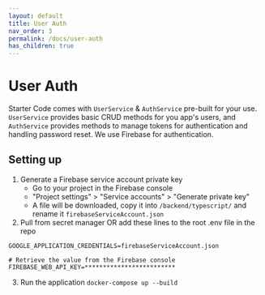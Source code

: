 ```yaml
---
layout: default
title: User Auth
nav_order: 3
permalink: /docs/user-auth
has_children: true
---
```


# User Auth

Starter Code comes with `UserService` & `AuthService` pre-built for your use. `UserService` provides basic CRUD methods for you app's users, and `AuthService` provides methods to manage tokens for authentication and handling password reset. We use Firebase for authentication.

## Setting up

1. Generate a Firebase service account private key
   - Go to your project in the Firebase console
   - "Project settings" > "Service accounts" > "Generate private key"
   - A file will be downloaded, copy it into `/backend/typescript/` and rename it `firebaseServiceAccount.json`
2. Pull from secret manager OR add these lines to the root .env file in the repo

```
GOOGLE_APPLICATION_CREDENTIALS=firebaseServiceAccount.json

# Retrieve the value from the Firebase console
FIREBASE_WEB_API_KEY=*************************
```

3. Run the application `docker-compose up --build`
